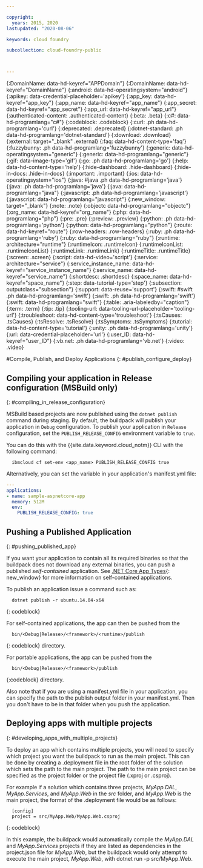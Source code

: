 ```yaml
---

copyright:
  years: 2015, 2020
lastupdated: "2020-08-06"

keywords: cloud foundry

subcollection: cloud-foundry-public



---
```




{:DomainName: data-hd-keyref="APPDomain"}
{:DomainName: data-hd-keyref="DomainName"}
{:android: data-hd-operatingsystem="android"}
{:apikey: data-credential-placeholder='apikey'}
{:app_key: data-hd-keyref="app_key"}
{:app_name: data-hd-keyref="app_name"}
{:app_secret: data-hd-keyref="app_secret"}
{:app_url: data-hd-keyref="app_url"}
{:authenticated-content: .authenticated-content}
{:beta: .beta}
{:c#: data-hd-programlang="c#"}
{:codeblock: .codeblock}
{:curl: .ph data-hd-programlang='curl'}
{:deprecated: .deprecated}
{:dotnet-standard: .ph data-hd-programlang='dotnet-standard'}
{:download: .download}
{:external: target="_blank" .external}
{:faq: data-hd-content-type='faq'}
{:fuzzybunny: .ph data-hd-programlang='fuzzybunny'}
{:generic: data-hd-operatingsystem="generic"}
{:generic: data-hd-programlang="generic"}
{:gif: data-image-type='gif'}
{:go: .ph data-hd-programlang='go'}
{:help: data-hd-content-type='help'}
{:hide-dashboard: .hide-dashboard}
{:hide-in-docs: .hide-in-docs}
{:important: .important}
{:ios: data-hd-operatingsystem="ios"}
{:java: #java .ph data-hd-programlang='java'}
{:java: .ph data-hd-programlang='java'}
{:java: data-hd-programlang="java"}
{:javascript: .ph data-hd-programlang='javascript'}
{:javascript: data-hd-programlang="javascript"}
{:new_window: target="_blank"}
{:note: .note}
{:objectc data-hd-programlang="objectc"}
{:org_name: data-hd-keyref="org_name"}
{:php: data-hd-programlang="php"}
{:pre: .pre}
{:preview: .preview}
{:python: .ph data-hd-programlang='python'}
{:python: data-hd-programlang="python"}
{:route: data-hd-keyref="route"}
{:row-headers: .row-headers}
{:ruby: .ph data-hd-programlang='ruby'}
{:ruby: data-hd-programlang="ruby"}
{:runtime: architecture="runtime"}
{:runtimeIcon: .runtimeIcon}
{:runtimeIconList: .runtimeIconList}
{:runtimeLink: .runtimeLink}
{:runtimeTitle: .runtimeTitle}
{:screen: .screen}
{:script: data-hd-video='script'}
{:service: architecture="service"}
{:service_instance_name: data-hd-keyref="service_instance_name"}
{:service_name: data-hd-keyref="service_name"}
{:shortdesc: .shortdesc}
{:space_name: data-hd-keyref="space_name"}
{:step: data-tutorial-type='step'}
{:subsection: outputclass="subsection"}
{:support: data-reuse='support'}
{:swift: #swift .ph data-hd-programlang='swift'}
{:swift: .ph data-hd-programlang='swift'}
{:swift: data-hd-programlang="swift"}
{:table: .aria-labeledby="caption"}
{:term: .term}
{:tip: .tip}
{:tooling-url: data-tooling-url-placeholder='tooling-url'}
{:troubleshoot: data-hd-content-type='troubleshoot'}
{:tsCauses: .tsCauses}
{:tsResolve: .tsResolve}
{:tsSymptoms: .tsSymptoms}
{:tutorial: data-hd-content-type='tutorial'}
{:unity: .ph data-hd-programlang='unity'}
{:url: data-credential-placeholder='url'}
{:user_ID: data-hd-keyref="user_ID"}
{:vb.net: .ph data-hd-programlang='vb.net'}
{:video: .video}


#Compile, Publish, and Deploy Applications
{: #publish_configure_deploy}

## Compiling your application in Release configuration (MSBuild only)
{: #compiling_in_release_configuration}

MSBuild based projects are now published using the `dotnet publish` command during staging.  By default, the buildpack will publish your application in `Debug` configuration.
To publish your application in `Release` configuration, set the `PUBLISH_RELEASE_CONFIG` environment variable to `true`.

You can do this with the {{site.data.keyword.cloud_notm}} CLI with the following command:

```shell
  ibmcloud cf set-env <app_name> PUBLISH_RELEASE_CONFIG true
```

Alternatively, you can set the variable in your application's manifest.yml file:

```yml
---
applications:
- name: sample-aspnetcore-app
  memory: 512M
  env:
    PUBLISH_RELEASE_CONFIG: true
```

## Pushing a Published Application
{: #pushing_published_app}

If you want your application to contain all its required binaries so that the buildpack does not download any
external binaries, you can push a published *self-contained* application.  See [.NET Core App Types](https://docs.microsoft.com/en-us/dotnet/articles/core/app-types){: new_window}
for more information on self-contained applications.

To publish an application issue a command such as:
```
  dotnet publish -r ubuntu.14.04-x64
```
{: codeblock}

For self-contained applications, the app can then be pushed from the
```
  bin/<Debug|Release>/<framework>/<runtime>/publish
```
{: codeblock}
directory.

For portable applications, the app can be pushed from the
```
  bin/<Debug|Release>/<framework>/publish
```
{:codeblock}
directory.

Also note that if you are using a manifest.yml file in your application, you can specify the path to the publish output folder in your manifest.yml.  Then you don't have to be in that folder when you push the application.

## Deploying apps with multiple projects
{: #developing_apps_with_multiple_projects}

To deploy an app which contains multiple projects, you will need to specify which project you want the buildpack to run as the main project. This can be done by creating a .deployment file in the root folder of the solution which sets the path to the main project. The path to the main project can be specified as the project folder or the project file (.xproj or .csproj).

For example if a solution which contains three projects, *MyApp.DAL*, *MyApp.Services*, and *MyApp.Web* in the *src* folder, and *MyApp.Web* is the main project, the format of the .deployment file would be as follows:
```
  [config]
  project = src/MyApp.Web/MyApp.Web.csproj
```
{: codeblock}

In this example, the buildpack would automatically compile the *MyApp.DAL* and *MyApp.Services* projects if they are listed as dependencies in the project.json file for *MyApp.Web*, but the buildpack would only attempt to execute the main project, *MyApp.Web*, with dotnet run -p src/MyApp.Web.


